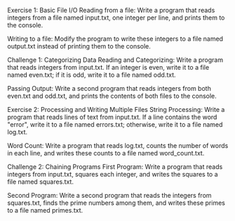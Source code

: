 Exercise 1: Basic File I/O
Reading from a file: Write a program that reads integers from a file named input.txt, one integer per line, and prints them to the console.

Writing to a file: Modify the program to write these integers to a file named output.txt instead of printing them to the console.

Challenge 1: Categorizing Data
Reading and Categorizing: Write a program that reads integers from input.txt. If an integer is even, write it to a file named even.txt; if it is odd, write it to a file named odd.txt.

Passing Output: Write a second program that reads integers from both even.txt and odd.txt, and prints the contents of both files to the console.

Exercise 2: Processing and Writing Multiple Files
String Processing: Write a program that reads lines of text from input.txt. If a line contains the word "error", write it to a file named errors.txt; otherwise, write it to a file named log.txt.

Word Count: Write a program that reads log.txt, counts the number of words in each line, and writes these counts to a file named word_count.txt.

Challenge 2: Chaining Programs
First Program: Write a program that reads integers from input.txt, squares each integer, and writes the squares to a file named squares.txt.

Second Program: Write a second program that reads the integers from squares.txt, finds the prime numbers among them, and writes these primes to a file named primes.txt.
